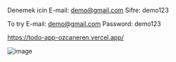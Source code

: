 Denemek icin E-mail: demo@gmail.com Sifre: demo123

To try E-mail: demo@gmail.com Password: demo123

https://todo-app-ozcaneren.vercel.app/

![image](https://github.com/user-attachments/assets/539ba9fa-7439-45a1-b212-63d5996b613c)

